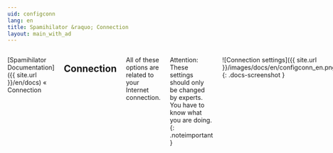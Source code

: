 ```yaml
---
uid: configconn
lang: en
title: Spamihilator &raquo; Connection
layout: main_with_ad
---
```


<div class="row">
<div class="twelve columns" markdown="1">

[Spamihilator Documentation]({{ site.url }}/en/docs) &laquo; Connection

## Connection

All of these options are related to your Internet connection.

Attention: These settings should only be changed by experts. You have to know what you are doing.
{: .noteimportant }

![Connection settings]({{ site.url }}/images/docs/en/configconn_en.png)
{: .docs-screenshot }

### Local server

If port 110 (<abbr title="Post Office Protocol 3">POP3</abbr>) or port 143 (<abbr title="Internet Message Access Protocol">IMAP</abbr>) is already occupied by another program, you can choose another one here. Please change the port in your mail client, too.

#### Enable connections through this port

You should always leave this option enabled, so Spamihilator can listen to the local port 110 respectively 143. Otherwise, it's not possible to establish a connection between your e-mail client and Spamihilator.
{: .noteimportant }

### Timeout

If Spamihilator doesn't receive anything from the server for a certain period of time, a window will pop up where you will be asked if you want to abort the connection or wait a little longer. Please enter the time (in seconds) for how long Spamihilator should wait.

If you don't want to see this window, enable the "**Always abort on timeout**" option.

### Logging

The communication between your mail client and Spamihilator, and between Spamihilator and the server, will be logged to these files, respectively: `client.log` and `server.log`. You can find these files in your application data folder (`C:\Documents and Settings\_Username_\Application Data\Spamihilator`). Their size is limited to ensure that your hard drive won't fill up.

You can specify the **file names** and their **maximum size** here.

</div>
</div>
